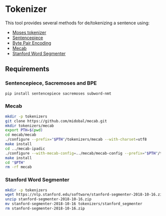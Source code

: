 # Tokenizer

This tool provides several methods for de/tokenizing a sentence using:

* [Moses tokenizer](#sentencepiece-sacremoses-and-bpe)
* [Sentencepiece](#sentencepiece-sacremoses-and-bpe)
* [Byte Pair Encoding](#sentencepiece-sacremoses-and-bpe)
* [Mecab](#mecab)
* [Stanford Word Segmenter](#stanford-word-segmenter)

## Requirements

### Sentencepiece, Sacremoses and BPE

```bash
pip install sentencepiece sacremoses subword-nmt
```

### Mecab

```bash
mkdir -p tokenizers
git clone https://github.com/midobal/mecab.git
mkdir tokenizers/mecab
export PTH=$(pwd)
cd mecab/mecab
./configure --prefix="$PTH"/tokenizers/mecab --with-charset=utf8
make install
cd ../mecab-ipadic
./configure --with-mecab-config=../mecab/mecab-config --prefix="$PTH"/tokenizers/mecab --with-charset=utf8
make install
cd "$PTH"
rm -rf mecab
```

### Stanford Word Segmenter

```bash
mkdir -p tokenizers
wget https://nlp.stanford.edu/software/stanford-segmenter-2018-10-16.zip
unzip stanford-segmenter-2018-10-16.zip
mv stanford-segmenter-2018-10-16 tokenizers/stanford_segmenter
rm stanford-segmenter-2018-10-16.zip
```